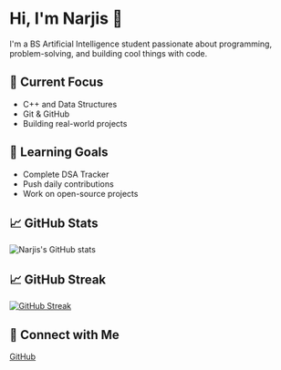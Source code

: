 # Hi, I'm Narjis 👋

I'm a BS Artificial Intelligence student passionate about programming, problem-solving, and building cool things with code.

## 🚀 Current Focus
- C++ and Data Structures
- Git & GitHub
- Building real-world projects

## 🌱 Learning Goals
- Complete DSA Tracker
- Push daily contributions
- Work on open-source projects

## 📈 GitHub Stats
![Narjis's GitHub stats](https://github-readme-stats.vercel.app/api?username=NARJISFATIMA79&show_icons=true&theme=radical)

## 📈 GitHub Streak
[![GitHub Streak](https://streak-stats.demolab.com?user=NARJISFATIMA79&theme=radical)](https://git.io/streak-stats)


## 🔗 Connect with Me
[GitHub](https://github.com/NARJISFATIMA79)

